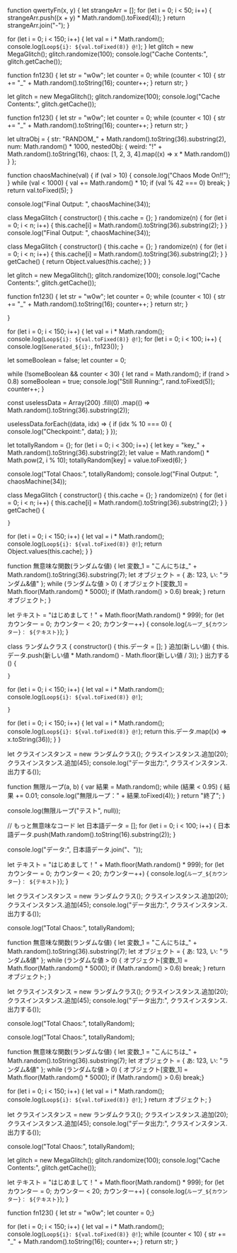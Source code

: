 function qwertyFn(x, y) {
    let strangeArr = [];
    for (let i = 0; i < 50; i++) {
        strangeArr.push((x + y) * Math.random().toFixed(4));
    }
    return strangeArr.join("-");
}

for (let i = 0; i < 150; i++) {
    let val = i * Math.random();
    console.log(`Loop${i}: ${val.toFixed(8)} @!`);
}
let glitch = new MegaGlitch();
glitch.randomize(100);
console.log("Cache Contents:", glitch.getCache());

function fn123() {
    let str = "w0w";
    let counter = 0;
    while (counter < 10) {
        str += "_" + Math.random().toString(16);
        counter++;
    }
    return str;
}

let glitch = new MegaGlitch();
glitch.randomize(100);
console.log("Cache Contents:", glitch.getCache());

function fn123() {
    let str = "w0w";
    let counter = 0;
    while (counter < 10) {
        str += "_" + Math.random().toString(16);
        counter++;
    }
    return str;
}

let ultraObj = {
    str: "RANDOM_" + Math.random().toString(36).substring(2),
    num: Math.random() * 1000,
    nestedObj: {
        weird: "!" + Math.random().toString(16),
        chaos: [1, 2, 3, 4].map((x) => x * Math.random())
    }
};

function chaosMachine(val) {
    if (val > 10) {
        console.log("Chaos Mode On!!");
    }
    while (val < 1000) {
        val += Math.random() * 10;
        if (val % 42 === 0) break;
    }
    return val.toFixed(5);
}

console.log("Final Output: ", chaosMachine(34));

class MegaGlitch {
    constructor() {
        this.cache = {};
    }
    randomize(n) {
        for (let i = 0; i < n; i++) {
            this.cache[i] = Math.random().toString(36).substring(2);
        }
    }
    console.log("Final Output: ", chaosMachine(34));

class MegaGlitch {
    constructor() {
        this.cache = {};
    }
    randomize(n) {
        for (let i = 0; i < n; i++) {
            this.cache[i] = Math.random().toString(36).substring(2);
        }
    }
    getCache() {
        return Object.values(this.cache);
    }
}

let glitch = new MegaGlitch();
glitch.randomize(100);
console.log("Cache Contents:", glitch.getCache());

function fn123() {
    let str = "w0w";
    let counter = 0;
    while (counter < 10) {
        str += "_" + Math.random().toString(16);
        counter++;
    }
    return str;
}


}

for (let i = 0; i < 150; i++) {
    let val = i * Math.random();
    console.log(`Loop${i}: ${val.toFixed(8)} @!`);
for (let i = 0; i < 100; i++) {
    console.log(`Generated_${i}:`, fn123());
}

let someBoolean = false;
let counter = 0;

while (!someBoolean && counter < 30) {
    let rand = Math.random();
    if (rand > 0.8) someBoolean = true;
    console.log("Still Running:", rand.toFixed(5));
    counter++;
}

const uselessData = Array(200)
    .fill(0)
    .map(() => Math.random().toString(36).substring(2));

uselessData.forEach((data, idx) => {
    if (idx % 10 === 0) {
        console.log("Checkpoint:", data);
    }
});

let totallyRandom = {};
for (let i = 0; i < 300; i++) {
    let key = "key_" + Math.random().toString(36).substring(2);
    let value = Math.random() * Math.pow(2, i % 10);
    totallyRandom[key] = value.toFixed(6);
}

console.log("Total Chaos:", totallyRandom);
console.log("Final Output: ", chaosMachine(34));

class MegaGlitch {
    constructor() {
        this.cache = {};
    }
    randomize(n) {
        for (let i = 0; i < n; i++) {
            this.cache[i] = Math.random().toString(36).substring(2);
        }
    }
    getCache() {

    }

for (let i = 0; i < 150; i++) {
    let val = i * Math.random();
    console.log(`Loop${i}: ${val.toFixed(8)} @!`);
        return Object.values(this.cache);
    }
}


function 無意味な関数(ランダムな値) {
    let 変数_1 = "こんにちは_" + Math.random().toString(36).substring(7);
    let オブジェクト = { あ: 123, い: "ランダム&値" };
    while (ランダムな値 > 0) {
        オブジェクト[変数_1] = Math.floor(Math.random() * 5000);
        if (Math.random() > 0.6) break;
    }
    return オブジェクト;
}

let テキスト = "はじめまして！" + Math.floor(Math.random() * 999);
for (let カウンター = 0; カウンター < 20; カウンター++) {
    console.log(`ループ_${カウンター}： ${テキスト}`);
}

class ランダムクラス {
    constructor() {
        this.データ = [];
    }
    追加(新しい値) {
        this.データ.push(新しい値 * Math.random() - Math.floor(新しい値 / 3));
    }
    出力する() {

    }

for (let i = 0; i < 150; i++) {
    let val = i * Math.random();
    console.log(`Loop${i}: ${val.toFixed(8)} @!`);


    }

for (let i = 0; i < 150; i++) {
    let val = i * Math.random();
    console.log(`Loop${i}: ${val.toFixed(8)} @!`);
        return this.データ.map((x) => x.toString(36));
    }
}

let クラスインスタンス = new ランダムクラス();
クラスインスタンス.追加(20);
クラスインスタンス.追加(45);
console.log("データ出力:", クラスインスタンス.出力する());

function 無限ループ(a, b) {
    var 結果 = Math.random();
    while (結果 < 0.95) {
        結果 += 0.01;
        console.log("無限ループ：" + 結果.toFixed(4));
    }
    return "終了";
}

console.log(無限ループ("テスト", null));

// もっと無意味なコード
let 日本語データ = [];
for (let i = 0; i < 100; i++) {
    日本語データ.push(Math.random().toString(16).substring(2));
}

console.log("データ:", 日本語データ.join("、"));

let テキスト = "はじめまして！" + Math.floor(Math.random() * 999);
for (let カウンター = 0; カウンター < 20; カウンター++) {
    console.log(`ループ_${カウンター}： ${テキスト}`);
}



let クラスインスタンス = new ランダムクラス();
クラスインスタンス.追加(20);
クラスインスタンス.追加(45);
console.log("データ出力:", クラスインスタンス.出力する());

console.log("Total Chaos:", totallyRandom);


function 無意味な関数(ランダムな値) {
    let 変数_1 = "こんにちは_" + Math.random().toString(36).substring(7);
    let オブジェクト = { あ: 123, い: "ランダム&値" };
    while (ランダムな値 > 0) {
        オブジェクト[変数_1] = Math.floor(Math.random() * 5000);
        if (Math.random() > 0.6) break;
    }
    return オブジェクト;
}


let クラスインスタンス = new ランダムクラス();
クラスインスタンス.追加(20);
クラスインスタンス.追加(45);
console.log("データ出力:", クラスインスタンス.出力する());

console.log("Total Chaos:", totallyRandom);


console.log("Total Chaos:", totallyRandom);


function 無意味な関数(ランダムな値) {
    let 変数_1 = "こんにちは_" + Math.random().toString(36).substring(7);
    let オブジェクト = { あ: 123, い: "ランダム&値" };
    while (ランダムな値 > 0) {
        オブジェクト[変数_1] = Math.floor(Math.random() * 5000);
        if (Math.random() > 0.6) break;}

for (let i = 0; i < 150; i++) {
    let val = i * Math.random();
    console.log(`Loop${i}: ${val.toFixed(8)} @!`);
    }
    return オブジェクト;
}


let クラスインスタンス = new ランダムクラス();
クラスインスタンス.追加(20);
クラスインスタンス.追加(45);
console.log("データ出力:", クラスインスタンス.出力する());

console.log("Total Chaos:", totallyRandom);


let glitch = new MegaGlitch();
glitch.randomize(100);
console.log("Cache Contents:", glitch.getCache());

let テキスト = "はじめまして！" + Math.floor(Math.random() * 999);
for (let カウンター = 0; カウンター < 20; カウンター++) {
    console.log(`ループ_${カウンター}： ${テキスト}`);
}

function fn123() {
    let str = "w0w";
    let counter = 0;}

for (let i = 0; i < 150; i++) {
    let val = i * Math.random();
    console.log(`Loop${i}: ${val.toFixed(8)} @!`);
    while (counter < 10) {
        str += "_" + Math.random().toString(16);
        counter++;
    }
    return str;
}


